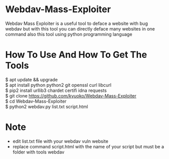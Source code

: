 # Webdav-Mass-Exploiter
Webdav Mass Exploiter is a useful tool to deface a website with bug webdav but with this tool you can directly deface many websites in one command also this tool using python programming language

# How To Use And How To Get The Tools
$ apt update && upgrade<br>
$ apt install python python2 git openssl curl libcurl<br>
$ pip2 install urllib3 chardet certifi idna requests<br>
$ git clone https://github.com/kyuoko/Webdav-Mass-Exploiter<br>
$ cd Webdav-Mass-Exploiter<br>
$ python2 webdav.py list.txt script.html

# Note
- edit list.txt file with your webdav vuln website<br>
- replace command script.html with the name of your script but must be a folder with tools webdav
